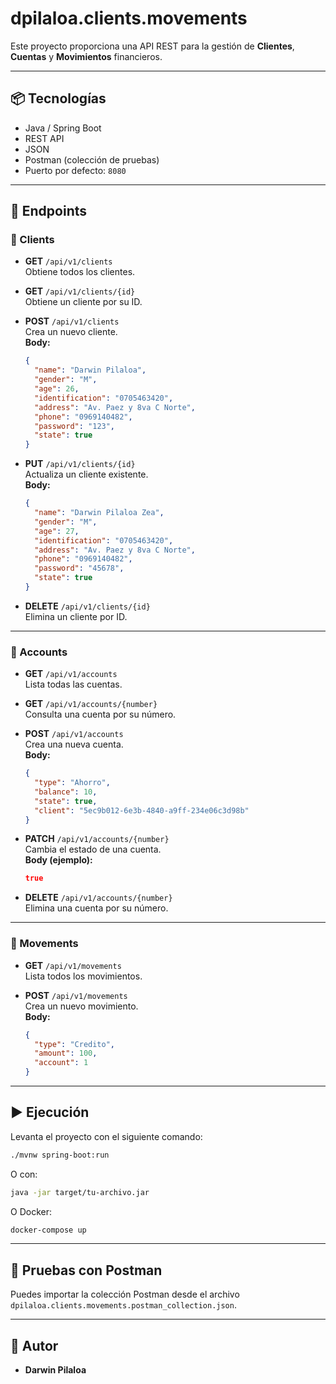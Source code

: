 # dpilaloa.clients.movements

Este proyecto proporciona una API REST para la gestión de **Clientes**, **Cuentas** y **Movimientos** financieros.

---

## 📦 Tecnologías

- Java / Spring Boot
- REST API
- JSON
- Postman (colección de pruebas)
- Puerto por defecto: `8080`

---

## 📁 Endpoints

### 🔹 Clients

- **GET** `/api/v1/clients`  
  Obtiene todos los clientes.

- **GET** `/api/v1/clients/{id}`  
  Obtiene un cliente por su ID.

- **POST** `/api/v1/clients`  
  Crea un nuevo cliente.  
  **Body:**
  ```json
  {
    "name": "Darwin Pilaloa",
    "gender": "M",
    "age": 26,
    "identification": "0705463420",
    "address": "Av. Paez y 8va C Norte",
    "phone": "0969140482",
    "password": "123",
    "state": true
  }
  ```

- **PUT** `/api/v1/clients/{id}`  
  Actualiza un cliente existente.  
  **Body:**
  ```json
  {
    "name": "Darwin Pilaloa Zea",
    "gender": "M",
    "age": 27,
    "identification": "0705463420",
    "address": "Av. Paez y 8va C Norte",
    "phone": "0969140482",
    "password": "45678",
    "state": true
  }
  ```

- **DELETE** `/api/v1/clients/{id}`  
  Elimina un cliente por ID.

---

### 🔹 Accounts

- **GET** `/api/v1/accounts`  
  Lista todas las cuentas.

- **GET** `/api/v1/accounts/{number}`  
  Consulta una cuenta por su número.

- **POST** `/api/v1/accounts`  
  Crea una nueva cuenta.  
  **Body:**
  ```json
  {
    "type": "Ahorro",
    "balance": 10,
    "state": true,
    "client": "5ec9b012-6e3b-4840-a9ff-234e06c3d98b"
  }
  ```

- **PATCH** `/api/v1/accounts/{number}`  
  Cambia el estado de una cuenta.  
  **Body (ejemplo):**
  ```json
  true
  ```

- **DELETE** `/api/v1/accounts/{number}`  
  Elimina una cuenta por su número.

---

### 🔹 Movements

- **GET** `/api/v1/movements`  
  Lista todos los movimientos.

- **POST** `/api/v1/movements`  
  Crea un nuevo movimiento.  
  **Body:**
  ```json
  {
    "type": "Credito",
    "amount": 100,
    "account": 1
  }
  ```

---

## ▶️ Ejecución

Levanta el proyecto con el siguiente comando:

```bash
./mvnw spring-boot:run
```

O con:

```bash
java -jar target/tu-archivo.jar
```

O Docker:

```bash
docker-compose up
```

---

## 🧪 Pruebas con Postman

Puedes importar la colección Postman desde el archivo `dpilaloa.clients.movements.postman_collection.json`.

---


## 👤 Autor

- **Darwin Pilaloa**
